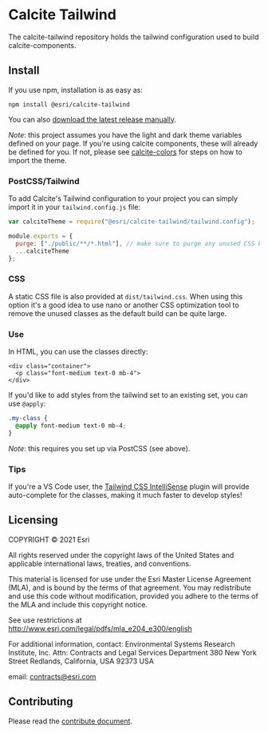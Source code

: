 # Calcite Tailwind

The calcite-tailwind repository holds the tailwind configuration used to build calcite-components.

## Install

If you use npm, installation is as easy as:

```
npm install @esri/calcite-tailwind
```

You can also [download the latest release manually](https://github.com/Esri/calcite-tailwind/releases).

_Note_: this project assumes you have the light and dark theme variables defined on your page. If you're using calcite components, these will already be defined for you. If not, please see [calcite-colors](https://github.com/Esri/calcite-colors/) for steps on how to import the theme.

### PostCSS/Tailwind

To add Calcite's Tailwind configuration to your project you can simply import it in your `tailwind.config.js` file:

```js
var calciteTheme = require("@esri/calcite-tailwind/tailwind.config");

module.exports = {
  purge: ["./public/**/*.html"], // make sure to purge any unused CSS by passing in your HTML here
  ...calciteTheme
};
```

### CSS

A static CSS file is also provided at `dist/tailwind.css`. When using this option it's a good idea to use nano or another CSS optimization tool to remove the unused classes as the default build can be quite large.


### Use

In HTML, you can use the classes directly:

```
<div class="container">
  <p class="font-medium text-0 mb-4">
</div>
```

If you'd like to add styles from the tailwind set to an existing set, you can use `@apply`:

```css
.my-class {
  @apply font-medium text-0 mb-4;
}
```

_Note_: this requires you set up via PostCSS (see above).

### Tips

If you're a VS Code user, the [Tailwind CSS IntelliSense](https://marketplace.visualstudio.com/items?itemName=bradlc.vscode-tailwindcss) plugin will provide auto-complete for the classes, making it much faster to develop styles!

## Licensing

COPYRIGHT © 2021 Esri

All rights reserved under the copyright laws of the United States
and applicable international laws, treaties, and conventions.

This material is licensed for use under the Esri Master License
Agreement (MLA), and is bound by the terms of that agreement.
You may redistribute and use this code without modification,
provided you adhere to the terms of the MLA and include this
copyright notice.

See use restrictions at http://www.esri.com/legal/pdfs/mla_e204_e300/english

For additional information, contact:
Environmental Systems Research Institute, Inc.
Attn: Contracts and Legal Services Department
380 New York Street
Redlands, California, USA 92373
USA

email: contracts@esri.com

## Contributing

Please read the [contribute document](CONTRIBUTING.md).
